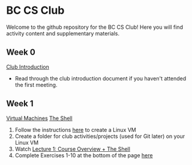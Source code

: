 # BC CS Club
Welcome to the github repository for the BC CS Club! Here you will find activity content and supplementary materials.

## Week 0
[Club Introduction](https://docs.google.com/document/d/1yWK_GPunpKuXC55gCPNOfpcrNIuf9G5CEHaIOU95lQo/)
* Read through the club introduction document if you haven't attended the first meeting.

## Week 1
[Virtual Machines](https://docs.google.com/document/d/1ysMMv5nPhDEp0-l90vsOX99Jo3HtsrAspkxrqPn4jbE/)
[The Shell](https://missing.csail.mit.edu/2020/course-shell/)
1. Follow the instructions [here](https://docs.google.com/document/d/1ysMMv5nPhDEp0-l90vsOX99Jo3HtsrAspkxrqPn4jbE/) to create a Linux VM
1. Create a folder for club activities/projects (used for Git later) on your Linux VM
3. Watch [Lecture 1: Course Overview + The Shell](https://www.youtube.com/watch?v=Z56Jmr9Z34Q)
4. Complete Exercises 1-10 at the bottom of the page [here](https://missing.csail.mit.edu/2020/course-shell/)



